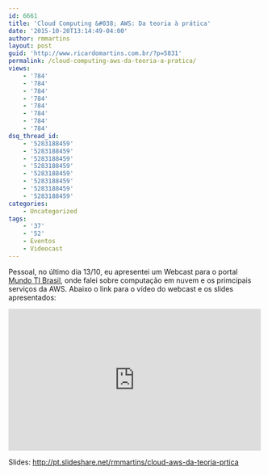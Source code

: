 ```yaml
---
id: 6661
title: 'Cloud Computing &#038; AWS: Da teoria à prática'
date: '2015-10-20T13:14:49-04:00'
author: rmmartins
layout: post
guid: 'http://www.ricardomartins.com.br/?p=5831'
permalink: /cloud-computing-aws-da-teoria-a-pratica/
views:
    - '784'
    - '784'
    - '784'
    - '784'
    - '784'
    - '784'
    - '784'
    - '784'
dsq_thread_id:
    - '5283188459'
    - '5283188459'
    - '5283188459'
    - '5283188459'
    - '5283188459'
    - '5283188459'
    - '5283188459'
    - '5283188459'
categories:
    - Uncategorized
tags:
    - '37'
    - '52'
    - Eventos
    - Videocast
---
```


Pessoal, no último dia 13/10, eu apresentei um Webcast para o portal [Mundo TI Brasil](http://www.mundotibrasil.com.br), onde falei sobre computação em nuvem e os primcipais serviços da AWS. Abaixo o link para o vídeo do webcast e os slides apresentados:

<iframe allowfullscreen="" frameborder="0" height="281" loading="lazy" src="https://www.youtube.com/embed/6-eh_3VRZcA?feature=oembed" width="500"></iframe>

Slides: <http://pt.slideshare.net/rmmartins/cloud-aws-da-teoria-prtica>